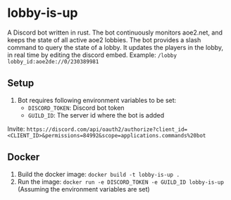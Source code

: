 # lobby-is-up
A Discord bot written in rust. 
The bot continuously monitors aoe2.net, and keeps the state of all active aoe2 lobbies.
The bot provides a slash command to query the state of a lobby. It updates the players in the lobby, in real time by editing the discord embed.
Example: `/lobby lobby_id:aoe2de://0/230389981`

## Setup
1. Bot requires following environment variables to be set:
    - `DISCORD_TOKEN`: Discord bot token
    - `GUILD_ID`: The server id where the bot is added

Invite: `https://discord.com/api/oauth2/authorize?client_id=<CLIENT_ID>&permissions=84992&scope=applications.commands%20bot`

## Docker
1. Build the docker image: `docker build -t lobby-is-up .`
2. Run the image: `docker run -e DISCORD_TOKEN -e GUILD_ID lobby-is-up` (Assuming the environment variables are set)